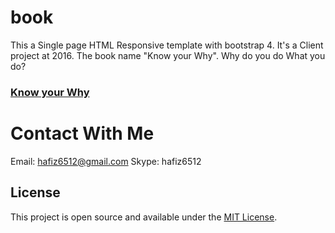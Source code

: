 # book
This a Single page HTML Responsive template with bootstrap 4.
It's a Client project at 2016. The book name "Know your Why". Why do you do What you do?


### [Know your Why](https://hafiz6512.github.io/book/)


# Contact With Me
Email: hafiz6512@gmail.com
Skype: hafiz6512

## License

This project is open source and available under the [MIT License](LICENSE).